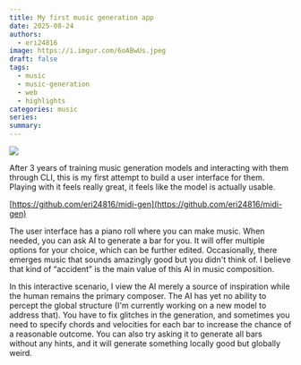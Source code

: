 ```yaml
---
title: My first music generation app
date: 2025-08-24
authors:
  - eri24816
image: https://i.imgur.com/6oABwUs.jpeg
draft: false
tags:
  - music
  - music-generation
  - web
  - highlights
categories: music
series:
summary:
---
```

![](https://i.imgur.com/6oABwUs.jpeg)

After 3 years of training music generation models and interacting with them through CLI, this is my first attempt to build a user interface for them. Playing with it feels really great, it feels like the model is actually usable.

[https://github.com/eri24816/midi-gen](https://github.com/eri24816/midi-gen)

The user interface has a piano roll where you can make music. When needed, you can ask AI to generate a bar for you. It will offer multiple options for your choice, which can be further edited. Occasionally, there emerges music that sounds amazingly good but you didn't think of. I believe that kind of “accident” is the main value of this AI in music composition.

In this interactive scenario, I view the AI merely a source of inspiration while the human remains the primary composer. The AI has yet no ability to percept the global structure (I'm currently working on a new model to address that). You have to fix glitches in the generation, and sometimes you need to specify chords and velocities for each bar to increase the chance of a reasonable outcome. You can also try asking it to generate all bars without any hints, and it will generate something locally good but globally weird.



